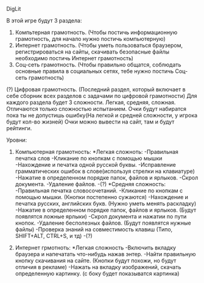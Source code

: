 DigLit

В этой игре будут 3 раздела:
1) Компьтерная грамотность. (Чтобы постичь информационную грамотность, для начало нужно постичь компьютерную)
2) Интернет грамотность. (Чтобы уметь пользоваться браузером, регистрироваться на сайты, скачивать безопасные файлы необходимо постичь Интернет грамотность)
3) Соц-сеть грамотность. (Чтобы правильно общатся, соблюдать основные правила в социальных сетях, тебе нужно постичь Соц-сеть грамотность)

(?) Цифровая грамотность. (Последний раздел, который включает в себе сборник всех разделов с задачами по цифровой грамотности)
Для каждого раздела будет 3 сложности. Легкая, средняя, сложная. Отличаются только сложностью испытанием.
Очки будут набиратся пока ты не допустишь ошибку(На легкой и средней сложности, у игрока будут кол-во жизней)
Очки можно вывести на сайт, там и будут рейтинги.

Уровни:
1) Компьютерная грамотность:
*Легкая сложноть:
-Правильная печатка слов 
-Кликание по кнопкам с помощью мышки
-Нахождение и печатка одной русской буквы.
-Исправление грамматических ошибок в слове(используя стрелки на клавиатуре)
-Нажатие в определенном порядке папок, файлов и ярлыков.
-Скрол документа.
-Удаление файлов.
-(?)
*Средняя сложность:
-Правильная печатка словосочетаний.
-Кликание по кнопкам с помощью мышки. (Кнопки постепенно сужаются)
-Нахождение и печатка русских, английских букв. (Нужно уметь менять раскладку)
-Нажатие в определенном порядке папок, файлов и ярлыков. (Будут появлятся ложные ярлыки)
-Скрол документа и нажатии по пути кнопок.
-Удаление бесполезных файлов. (Будут появлятся нужные файлы)
-Проверка знаний на совместимость клавиш (Типо, SHIFT+ALT, CTRL+S, и тд)
-(?)

2) Интернет грмотноть:
*Легкая сложность
-Включить вкладку браузера и напечатать что-нибудь нажав энтер.
-Найти правильную кнопку скачивания на сайте. (Кнопки будут похожи, но будут отличия в рекламе)
-Нажать на вкладку изображений, скачать определенную картинку. (с боку будет показыватся картинка)

